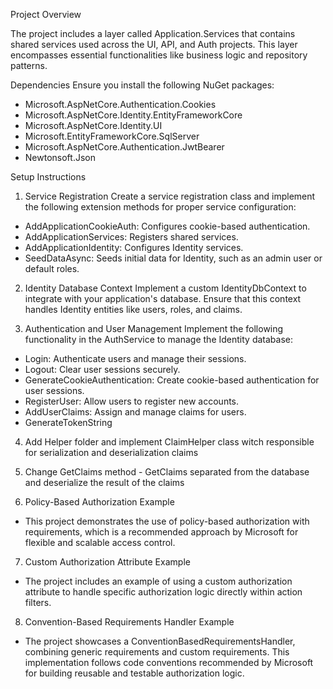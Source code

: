 ﻿
Project Overview

The project includes a layer called Application.Services that contains shared services used across the UI, API, and Auth projects. This layer encompasses essential functionalities like business logic and repository patterns.

Dependencies
Ensure you install the following NuGet packages:

- Microsoft.AspNetCore.Authentication.Cookies
- Microsoft.AspNetCore.Identity.EntityFrameworkCore
- Microsoft.AspNetCore.Identity.UI
- Microsoft.EntityFrameworkCore.SqlServer
- Microsoft.AspNetCore.Authentication.JwtBearer
- Newtonsoft.Json

Setup Instructions
1. Service Registration
Create a service registration class and implement the following extension methods for proper service configuration:

- AddApplicationCookieAuth: Configures cookie-based authentication.
- AddApplicationServices: Registers shared services.
- AddApplicationIdentity: Configures Identity services.
- SeedDataAsync: Seeds initial data for Identity, such as an admin user or default roles.

2. Identity Database Context
Implement a custom IdentityDbContext to integrate with your application's database. Ensure that this context handles Identity entities like users, roles, and claims.

3. Authentication and User Management
Implement the following functionality in the AuthService to manage the Identity database:

- Login: Authenticate users and manage their sessions.
- Logout: Clear user sessions securely.
- GenerateCookieAuthentication: Create cookie-based authentication for user sessions.
- RegisterUser: Allow users to register new accounts.
- AddUserClaims: Assign and manage claims for users.
- GenerateTokenString

4. Add Helper folder and implement ClaimHelper class witch responsible for serialization and deserialization claims

5. Change GetClaims method - GetClaims separated from the database and deserialize the result of the claims 

6. Policy-Based Authorization Example
 - This project demonstrates the use of policy-based authorization with requirements, which is a recommended approach by Microsoft for flexible and scalable access control.

7. Custom Authorization Attribute Example
 - The project includes an example of using a custom authorization attribute to handle specific authorization logic directly within action filters.

8. Convention-Based Requirements Handler Example
 - The project showcases a ConventionBasedRequirementsHandler, combining generic requirements and custom requirements. This implementation follows code conventions recommended by Microsoft for building reusable and testable authorization logic.



